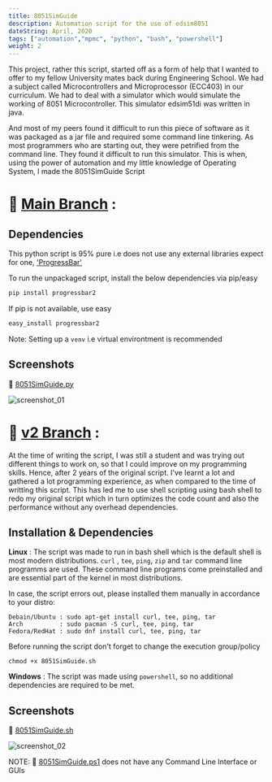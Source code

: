 ```yaml
---
title: 8051SimGuide
description: Automation script for the use of edsim8051
dateString: April, 2020
tags: ["automation","mpmc", "python", "bash", "powershell"]
weight: 2
---
```


This project, rather this script, started off as a form of
help that I wanted to offer to my fellow University mates back during Engineering School.
We had a subject called Microcontrollers and Microprocessor (ECC403) in our curriculum. We had to deal with a
simulator which would simulate the working of 8051 Microcontroller. This simulator edsim51di was written in java.

And most of my peers found it difficult to run this piece of software as it was packaged as a jar file and required some command line tinkering. As most programmers who are starting out, they were petrified from the command line. They found it difficult to run this simulator. This is when, using the power of automation and my little knowledge of Operating System, I made the 8051SimGuide Script


# 🔗 [Main Branch](https://github.com/rd3ka/8051SimGuide/tree/master) :

## Dependencies

This python script is 95% pure i.e does not use any external 
libraries expect for one, ['ProgressBar'](https://pypi.org/project/progressbar2/)


To run the unpackaged script, install the below dependencies via pip/easy
```bash
pip install progressbar2
```
If pip is not available, use easy
```bash
easy_install progressbar2
```
Note: Setting up a `venv`
i.e virtual environtment is recommended

## Screenshots
 🔗 [8051SimGuide.py](https://github.com/rd3ka/8051SimGuide/blob/master/8051SimGuide.py)

![screenshot_01](https://user-images.githubusercontent.com/44165144/201349573-15e1c031-5dfc-4128-8658-e59ed6d6fce6.png)

# 🔗 [v2 Branch](https://github.com/rd3ka/8051SimGuide/tree/v2) :

At the time of writing the script, I was still a student and was trying out different things to work on, so that I could improve on my programming skills. Hence, after 2 years of the original script. I've learnt a lot and gathered a lot programming experience, as when compared to the time of writting this script. This has led me to use shell scripting using bash shell to redo my original script which in turn optimizes the code count and also the performance without any overhead dependencies.

## Installation & Dependencies

**Linux** : The script was made to run in bash shell which is the default shell is most modern distributions.
 ```curl``` , ```tee```, ```ping```, ```zip``` and ```tar```
command line programms are used. These command line programs come preinstalled and are essential part of the kernel in most 
distributions.

In case, the script errors out, please installed them manually in accordance to your distro:

```
Debain/Ubuntu : sudo apt-get install curl, tee, ping, tar
Arch          : sudo pacman -S curl, tee, ping, tar
Fedora/RedHat : sudo dnf install curl, tee, ping, tar
```
Before running the script don't forget to change the execution group/policy
```
chmod +x 8051SimGuide.sh
```

**Windows** : The script was made using ```powershell```, so 
no additional dependencies are required to be met.

## Screenshots
🔗 [8051SimGuide.sh](https://github.com/rd3ka/8051SimGuide/blob/v2/8051SimGuide.sh)

![screenshot_02](https://user-images.githubusercontent.com/44165144/201364637-f5a0e490-366d-471d-92b1-2779d96aad4f.png)

NOTE: 🔗 [8051SimGuide.ps1](https://github.com/rd3ka/8051SimGuide/blob/v2/8051SimGuide.ps1) does not have any Command Line Interface or GUIs